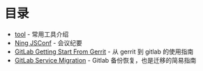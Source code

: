 # 目录

 - [tool](https://github.com/yidinghan/blog/blob/master/tools.md) - 常用工具介绍
 - [Ning JSConf](https://github.com/yidinghan/blog/blob/master/Ning-JSConf.md) - 会议纪要
 - [GitLab Getting Start From Gerrit](https://github.com/yidinghan/blog/blob/master/GitLab-Getting-Start-From-Gerrit.md) - 从 gerrit 到 gitlab 的使用指南
 - [GitLab Service Migration](https://github.com/yidinghan/blog/blob/master/GitLab-Service-Migration.md) - Gitlab 备份恢复，也是迁移的简易指南